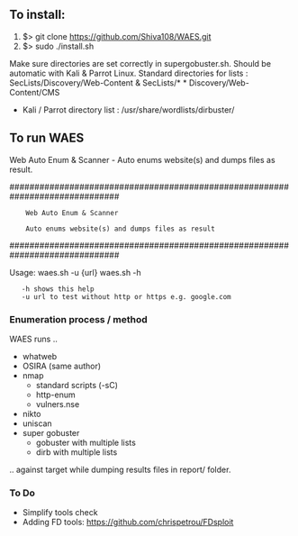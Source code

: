 ## To install:

1. $> git clone https://github.com/Shiva108/WAES.git
2. $> sudo ./install.sh

Make sure directories are set correctly in supergobuster.sh.
Should be automatic with Kali & Parrot Linux.
Standard directories for lists    : SecLists/Discovery/Web-Content & SecLists/* * Discovery/Web-Content/CMS
* Kali / Parrot directory list      : /usr/share/wordlists/dirbuster/


## To run WAES
Web Auto Enum &amp; Scanner - Auto enums website(s) and dumps files as result.

##############################################################################

        Web Auto Enum & Scanner

        Auto enums website(s) and dumps files as result

##############################################################################

Usage: waes.sh -u {url}
       waes.sh -h

       -h shows this help
       -u url to test without http or https e.g. google.com



### Enumeration process / method

WAES runs ..

+ whatweb
+ OSIRA (same author)
+ nmap
  - standard scripts (-sC)
  - http-enum
  - vulners.nse
+ nikto
+ uniscan
+ super gobuster
  - gobuster with multiple lists
  - dirb with multiple lists


.. against target while dumping results files in report/ folder.


### To Do
+ Simplify tools check
+ Adding FD tools: https://github.com/chrispetrou/FDsploit
